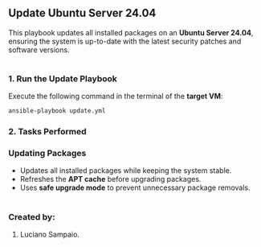 ## Update Ubuntu Server 24.04

This playbook updates all installed packages on an **Ubuntu Server 24.04**, ensuring the system is up-to-date with the latest security patches and software versions.

#
### 1. Run the Update Playbook

Execute the following command in the terminal of the **target VM**:

```bash
ansible-playbook update.yml
```

### 2. Tasks Performed

### Updating Packages
- Updates all installed packages while keeping the system stable.
- Refreshes the **APT cache** before upgrading packages.
- Uses **safe upgrade mode** to prevent unnecessary package removals.

#
### Created by:

1. Luciano Sampaio.
